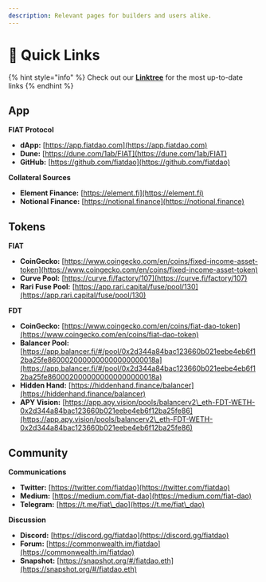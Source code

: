 ```yaml
---
description: Relevant pages for builders and users alike.
---
```


# 🛴 Quick Links

{% hint style="info" %}
Check out our [**Linktree**](https://linktr.ee/fiatdao) for the most up-to-date links
{% endhint %}

## App

**FIAT Protocol**

* **dApp:** [https://app.fiatdao.com](https://app.fiatdao.com)
* **Dune:** [https://dune.com/1ab/FIAT](https://dune.com/1ab/FIAT)
* **GitHub:** [https://github.com/fiatdao](https://github.com/fiatdao)

**Collateral Sources**

* **Element Finance:** [https://element.fi](https://element.fi)
* **Notional Finance:** [https://notional.finance](https://notional.finance)

## Tokens

**FIAT**

* **CoinGecko:** [https://www.coingecko.com/en/coins/fixed-income-asset-token](https://www.coingecko.com/en/coins/fixed-income-asset-token)
* **Curve Pool:** [https://curve.fi/factory/107](https://curve.fi/factory/107)
* **Rari Fuse Pool:** [https://app.rari.capital/fuse/pool/130](https://app.rari.capital/fuse/pool/130)

**FDT**

* **CoinGecko:** [https://www.coingecko.com/en/coins/fiat-dao-token](https://www.coingecko.com/en/coins/fiat-dao-token)
* **Balancer Pool:** [https://app.balancer.fi/#/pool/0x2d344a84bac123660b021eebe4eb6f12ba25fe8600020000000000000000018a](https://app.balancer.fi/#/pool/0x2d344a84bac123660b021eebe4eb6f12ba25fe8600020000000000000000018a)
* **Hidden Hand:** [https://hiddenhand.finance/balancer](https://hiddenhand.finance/balancer)
* **APY Vision:** [https://app.apy.vision/pools/balancerv2\_eth-FDT-WETH-0x2d344a84bac123660b021eebe4eb6f12ba25fe86](https://app.apy.vision/pools/balancerv2\_eth-FDT-WETH-0x2d344a84bac123660b021eebe4eb6f12ba25fe86)

## Community

**Communications**

* **Twitter:** [https://twitter.com/fiatdao](https://twitter.com/fiatdao)
* **Medium:** [https://medium.com/fiat-dao](https://medium.com/fiat-dao)
* **Telegram:** [https://t.me/fiat\_dao](https://t.me/fiat\_dao)

**Discussion**

* **Discord:** [https://discord.gg/fiatdao](https://discord.gg/fiatdao)
* **Forum:** [https://commonwealth.im/fiatdao](https://commonwealth.im/fiatdao)
* **Snapshot:** [https://snapshot.org/#/fiatdao.eth](https://snapshot.org/#/fiatdao.eth)
